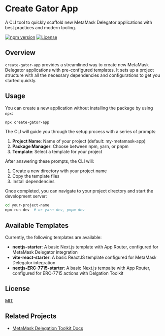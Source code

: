 # Create Gator App

A CLI tool to quickly scaffold new MetaMask Delegator applications with best practices and modern tooling.

[![npm version](https://img.shields.io/npm/v/create-gator-app.svg)](https://www.npmjs.com/package/create-gator-app)
[![License](https://img.shields.io/npm/l/create-gator-app.svg)](https://github.com/yourusername/hello-gator-internal/blob/main/LICENSE)

## Overview

`create-gator-app` provides a streamlined way to create new MetaMask Delegator applications with pre-configured templates. It sets up a project structure with all the necessary dependencies and configurations to get you started quickly.

## Usage

You can create a new application without installing the package by using `npx`:

```bash
npx create-gator-app
```

The CLI will guide you through the setup process with a series of prompts:

1. **Project Name**: Name of your project (default: my-metamask-app)
2. **Package Manager**: Choose between npm, yarn, or pnpm
3. **Template**: Select a template for your project

After answering these prompts, the CLI will:

1. Create a new directory with your project name
2. Copy the template files
3. Install dependencies

Once completed, you can navigate to your project directory and start the development server:

```bash
cd your-project-name
npm run dev  # or yarn dev, pnpm dev
```

## Available Templates

Currently, the following templates are available:

- **nextjs-starter**: A basic Next.js template with App Router, configured for MetaMask Delegator integration
- **vite-react-starter**: A basic ReactJS template configured for MetaMask Delegator integration
- **nextjs-ERC-7715-starter**: A basic Next.js tempalte with App Router, configured for ERC-7715 actions with Delgation Toolkit

## License

[MIT](LICENSE)

## Related Projects

- [MetaMask Delegation Toolkit Docs](https://docs.gator.metamask.io/)